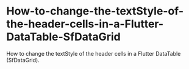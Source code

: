 # How-to-change-the-textStyle-of-the-header-cells-in-a-Flutter-DataTable-SfDataGrid
How to change the textStyle of the header cells in a Flutter DataTable (SfDataGrid).
